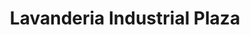 ---
title: "Lavanderia Industrial Plaza"
url: /nigran/lavanderia-industrial-plaza/
shop: Wäscherei
---